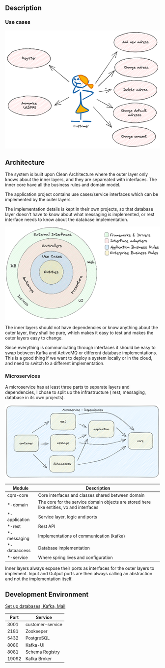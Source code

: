 ## Description

### Use cases

![Use Cases](docs/images/customer-usecases.png)

## Architecture

The system is built upon Clean Architecture where the outer layer only knows about the inner layers, and they are
separeated with interfaces.
The inner core have all the business rules and domain model. 

The application project contains use cases/service interfaces which can be implemented by the outer layers.

The implementation details is kept in their own projects, so
that database layer doesn't have to know about what messaging is implemented, or rest interface needs to know about the
database implementation.

![Clean Architecture](docs/images/clean-architecture.png)

The inner layers should not have dependencies or know anything about the outer layer, they shall be pure, which makes it
easy to test and makes the outer layers easy to change.

Since everything is communicating through interfaces it should be easy to swap between Kafka and ActiveMQ or different
database implementations. This is a good thing if we want to deploy a system locally or in the cloud, and need to switch
to a different implementation.

### Microservices

A microservice has at least three parts to separate layers and dependencies, I chose to split up the infrastructure (
rest, messaging, database in its own projects).

![](docs/images/microservice-dependencies.png)

| Module        | Description                                                                              |
|---------------|------------------------------------------------------------------------------------------|
| cqrs-core     | Core interfaces and classes shared between domain                                        |
| *-domain      | The core for the service domain objects are stored here like entities, vo and interfaces |
| *-application | Service layer, logic and ports                                                           |
| *-rest        | Rest API                                                                                 |
| *-messaging   | Implementations of communication (kafka)                                                 |
| *-dataaccess  | Database implementation                                                                  |
| *-service     | Where spring lives and configuration                                                     |

Inner layers always expose their ports as interfaces for the outer layers to implement. Input and Output ports are then
always calling an abstraction and not the implementation itself.


## Development Environment

[Set up databases, Kafka, Mail](./infrastructure/docker-compose/README.md)

| Port  | Service          |
|-------|------------------|
| 3001  | customer-service |
| 2181  | Zookeeper        |
| 5432  | PostgreSQL       |
| 8080  | Kafka-UI         |
| 8081  | Schema Registry  |
| 19092 | Kafka Broker     |
